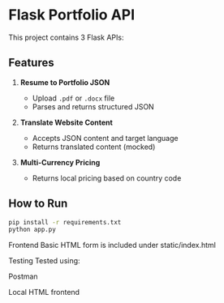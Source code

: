 # Flask Portfolio API

This project contains 3 Flask APIs:

## Features

1. **Resume to Portfolio JSON**
   - Upload `.pdf` or `.docx` file
   - Parses and returns structured JSON

2. **Translate Website Content**
   - Accepts JSON content and target language
   - Returns translated content (mocked)

3. **Multi-Currency Pricing**
   - Returns local pricing based on country code

## How to Run

```bash
pip install -r requirements.txt
python app.py
```

Frontend
Basic HTML form is included under static/index.html

Testing
Tested using:

Postman

Local HTML frontend